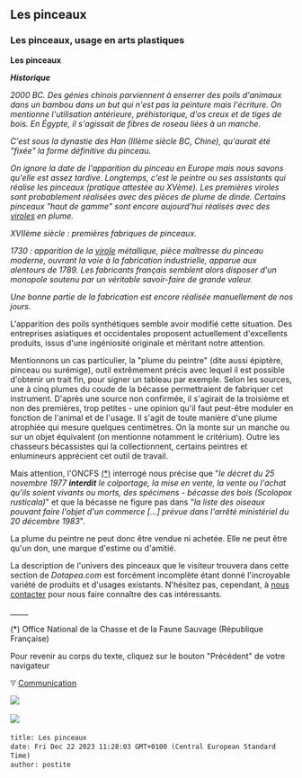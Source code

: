 ## Les pinceaux
### Les pinceaux, usage en arts plastiques
 **Les pinceaux**  

**_Historique_**

_2000 BC. Des génies chinois parviennent à enserrer des poils d'animaux dans un bambou dans un but qui n'est pas la peinture mais l'écriture. On mentionne l'utilisation antérieure, préhistorique, d'os creux et de tiges de bois. En Égypte, il s'agissait de fibres de roseau liées à un manche._

_C'est sous la dynastie des Han (IIIème siècle BC, Chine), qu'aurait été "fixée" la forme définitive du pinceau._

_On ignore la date de l'apparition du pinceau en Europe mais nous savons qu'elle est assez tardive. Longtemps, c'est le peintre ou ses assistants qui réalise les pinceaux (pratique attestée au XVème). Les premières viroles sont probablement réalisées avec des pièces de plume de dinde. Certains pinceaux "haut de gamme" sont encore aujourd'hui réalisés avec des [viroles](virole.html) en plume._

_XVIIème siècle : premières fabriques de pinceaux._

_1730 : apparition de la [virole](virole.html) métallique, pièce maîtresse du pinceau moderne, ouvrant la voie à la fabrication industrielle, apparue aux alentours de 1789. Les fabricants français semblent alors disposer d'un monopole soutenu par un véritable savoir-faire de grande valeur._

_Une bonne partie de la fabrication est encore réalisée manuellement de nos jours._

L'apparition des poils synthétiques semble avoir modifié cette situation. Des entreprises asiatiques et occidentales proposent actuellement d'excellents produits, issus d'une ingéniosité originale et méritant notre attention.

Mentionnons un cas particulier, la "plume du peintre" (dite aussi épiptère, pinceau ou surémige), outil extrêmement précis avec lequel il est possible d'obtenir un trait fin, pour signer un tableau par exemple. Selon les sources, une à cinq plumes du coude de la bécasse permettraient de fabriquer cet instrument. D'après une source non confirmée, il s'agirait de la troisième et non des premières, trop petites - une opinion qu'il faut peut-être moduler en fonction de l'animal et de l'usage. Il s'agit de toute manière d'une plume atrophiée qui mesure quelques centimètres. On la monte sur un manche ou sur un objet équivalent (on mentionne notamment le critérium). Outre les chasseurs bécassistes qui la collectionnent, certains peintres et enlumineurs apprécient cet outil de travail.

Mais attention, l'ONCFS [(\*)](pinceaux.html#noteoncfs) interrogé nous précise que "_le décret du 25 novembre 1977 **interdit** le colportage, la mise en vente, la vente ou l'achat qu'ils soient vivants ou morts, des spécimens - bécasse des bois (Scolopox rusticala)_" et que la bécasse ne figure pas dans "_la liste des oiseaux pouvant faire l'objet d'un commerce \[...\] prévue dans l'arrêté ministériel du 20 décembre 1983_".

La plume du peintre ne peut donc être vendue ni achetée. Elle ne peut être qu'un don, une marque d'estime ou d'amitié.

La description de l'univers des pinceaux que le visiteur trouvera dans cette section de _Dotapea.com_ est forcément incomplète étant donné l'incroyable variété de produits et d'usages existants. N'hésitez pas, cependant, à [nous contacter](ecrire.html) pour nous faire connaître des cas intéressants.

\_\_\_\_\_

(\*) Office National de la Chasse et de la Faune Sauvage (République Française)

Pour revenir au corps du texte, cliquez sur le bouton "Précédent" de votre navigateur



![](images/flechebas.gif) [Communication](http://www.artrealite.com/annonceurs.htm) 

[![](https://cbonvin.fr/sites/regie.artrealite.com/visuels/campagne1.png)](index-2.html#20131014)

![](https://cbonvin.fr/sites/regie.artrealite.com/visuels/campagne2.png)
```
title: Les pinceaux
date: Fri Dec 22 2023 11:28:03 GMT+0100 (Central European Standard Time)
author: postite
```
